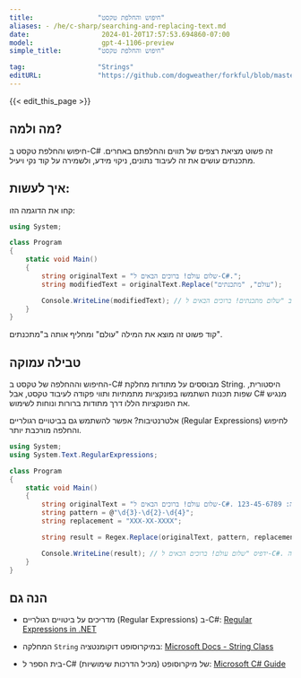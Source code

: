 ```yaml
---
title:                "חיפוש והחלפת טקסט"
aliases: - /he/c-sharp/searching-and-replacing-text.md
date:                  2024-01-20T17:57:53.694860-07:00
model:                 gpt-4-1106-preview
simple_title:         "חיפוש והחלפת טקסט"

tag:                  "Strings"
editURL:              "https://github.com/dogweather/forkful/blob/master/content/he/c-sharp/searching-and-replacing-text.md"
---
```


{{< edit_this_page >}}

## מה ולמה?

חיפוש והחלפת טקסט ב-C# זה פשוט מציאת רצפים של תווים והחלפתם באחרים. מתכנתים עושים את זה לעיבוד נתונים, ניקוי מידע, ולשמירה על קוד נקי ויעיל.

## איך לעשות:

קחו את הדוגמה הזו:

```c#
using System;

class Program
{
    static void Main()
    {
        string originalText = "שלום עולם! ברוכים הבאים ל-C#.";
        string modifiedText = originalText.Replace("עולם", "מתכנתים");

        Console.WriteLine(modifiedText); // יכתוב "שלום מתכנתים! ברוכים הבאים ל-C#."
    }
}
```
קוד פשוט זה מוצא את המילה "עולם" ומחליף אותה ב"מתכנתים".

## טבילה עמוקה

החיפוש וההחלפה של טקסט ב-C# מבוססים על מתודות מחלקת String. היסטורית, שפות תכנות השתמשו בפונקציות מתמתיות ותווי פקודה לעיבוד טקסט, אבל C# מנגיש את הפונקציות הללו דרך מתודות ברורות ונוחות לשימוש.

אלטרנטיבות? אפשר להשתמש גם בביטויים רגולריים (Regular Expressions) לחיפוש והחלפה מורכבת יותר.

```c#
using System;
using System.Text.RegularExpressions;

class Program
{
    static void Main()
    {
        string originalText = "שלום עולם! ברוכים הבאים ל-C#. דוגמה: 123-45-6789";
        string pattern = @"\d{3}-\d{2}-\d{4}";
        string replacement = "XXX-XX-XXXX";

        string result = Regex.Replace(originalText, pattern, replacement);

        Console.WriteLine(result); // ידפיס "שלום עולם! ברוכים הבאים ל-C#. דוגמה: XXX-XX-XXXX"
    }
}
```

## הנה גם

- מדריכים על ביטויים רגולריים (Regular Expressions) ב-C#: [Regular Expressions in .NET](https://docs.microsoft.com/en-us/dotnet/standard/base-types/regular-expressions)

- המחלקה `String` במיקרוסופט דוקומנטציה: [Microsoft Docs - String Class](https://docs.microsoft.com/en-us/dotnet/api/system.string)

- בית הספר ל-C# של מיקרוסופט (מכיל הדרכות שימושיות): [Microsoft C# Guide](https://docs.microsoft.com/en-us/dotnet/csharp/)
